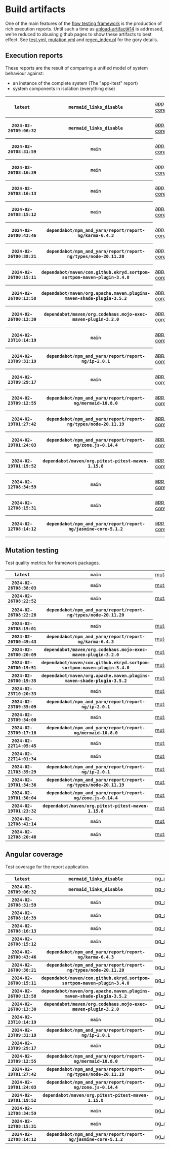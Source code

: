 # Build artifacts

One of the main features of the [flow testing framework](https://github.com/Mastercard/flow) is the production of rich execution reports.
Until such a time as [upload-artifact#14](https://github.com/actions/upload-artifact/issues/14) is addressed, we're reduced to abusing github pages to show these artifacts to best effect.
See [test.yml](https://github.com/Mastercard/flow/blob/main/.github/workflows/test.yml), [mutation.yml](https://github.com/Mastercard/flow/blob/main/.github/workflows/mutation.yml) and [regen_index.pl](https://github.com/Mastercard/flow/blob/pages/regen_index.pl) for the gory details.

## Execution reports

These reports are the result of comparing a unified model of system behaviour against:
 * an instance of the complete system (The "app-itest" report)
 * system components in isolation (everything else)

<!-- start:execution -->
<table>
	<tbody>
		<tr> <th><code>latest</code></th>
			 <th><code>mermaid_links_disable</code></th>
			<td><a href="execution/latest/app-core/target/mctf/latest/index.html">app-core</a></td>
			<td><a href="execution/latest/app-histogram/target/mctf/latest/index.html">app-histogram</a></td>
			<td><a href="execution/latest/app-itest/target/mctf/latest/index.html">app-itest</a></td>
			<td><a href="execution/latest/app-queue/target/mctf/latest/index.html">app-queue</a></td>
			<td><a href="execution/latest/app-store/target/mctf/latest/index.html">app-store</a></td>
			<td><a href="execution/latest/app-ui/target/mctf/latest/index.html">app-ui</a></td>
			<td><a href="execution/latest/app-web-ui/target/mctf/latest/index.html">app-web-ui</a></td>
		</tr>
		<tr> <th><code>2024-02-26T09:06:32</code></th>
			 <th><code>mermaid_links_disable</code></th>
			<td><a href="execution/1708938392/app-core/target/mctf/latest/index.html">app-core</a></td>
			<td><a href="execution/1708938392/app-histogram/target/mctf/latest/index.html">app-histogram</a></td>
			<td><a href="execution/1708938392/app-itest/target/mctf/latest/index.html">app-itest</a></td>
			<td><a href="execution/1708938392/app-queue/target/mctf/latest/index.html">app-queue</a></td>
			<td><a href="execution/1708938392/app-store/target/mctf/latest/index.html">app-store</a></td>
			<td><a href="execution/1708938392/app-ui/target/mctf/latest/index.html">app-ui</a></td>
			<td><a href="execution/1708938392/app-web-ui/target/mctf/latest/index.html">app-web-ui</a></td>
		</tr>
		<tr> <th><code>2024-02-26T08:31:59</code></th>
			 <th><code>main</code></th>
			<td><a href="execution/1708936319/app-core/target/mctf/latest/index.html">app-core</a></td>
			<td><a href="execution/1708936319/app-histogram/target/mctf/latest/index.html">app-histogram</a></td>
			<td><a href="execution/1708936319/app-itest/target/mctf/latest/index.html">app-itest</a></td>
			<td><a href="execution/1708936319/app-queue/target/mctf/latest/index.html">app-queue</a></td>
			<td><a href="execution/1708936319/app-store/target/mctf/latest/index.html">app-store</a></td>
			<td><a href="execution/1708936319/app-ui/target/mctf/latest/index.html">app-ui</a></td>
			<td><a href="execution/1708936319/app-web-ui/target/mctf/latest/index.html">app-web-ui</a></td>
		</tr>
		<tr> <th><code>2024-02-26T08:16:39</code></th>
			 <th><code>main</code></th>
			<td><a href="execution/1708935399/app-core/target/mctf/latest/index.html">app-core</a></td>
			<td><a href="execution/1708935399/app-histogram/target/mctf/latest/index.html">app-histogram</a></td>
			<td><a href="execution/1708935399/app-itest/target/mctf/latest/index.html">app-itest</a></td>
			<td><a href="execution/1708935399/app-queue/target/mctf/latest/index.html">app-queue</a></td>
			<td><a href="execution/1708935399/app-store/target/mctf/latest/index.html">app-store</a></td>
			<td><a href="execution/1708935399/app-ui/target/mctf/latest/index.html">app-ui</a></td>
			<td><a href="execution/1708935399/app-web-ui/target/mctf/latest/index.html">app-web-ui</a></td>
		</tr>
		<tr> <th><code>2024-02-26T08:16:13</code></th>
			 <th><code>main</code></th>
			<td><a href="execution/1708935373/app-core/target/mctf/latest/index.html">app-core</a></td>
			<td><a href="execution/1708935373/app-histogram/target/mctf/latest/index.html">app-histogram</a></td>
			<td><a href="execution/1708935373/app-itest/target/mctf/latest/index.html">app-itest</a></td>
			<td><a href="execution/1708935373/app-queue/target/mctf/latest/index.html">app-queue</a></td>
			<td><a href="execution/1708935373/app-store/target/mctf/latest/index.html">app-store</a></td>
			<td><a href="execution/1708935373/app-ui/target/mctf/latest/index.html">app-ui</a></td>
			<td><a href="execution/1708935373/app-web-ui/target/mctf/latest/index.html">app-web-ui</a></td>
		</tr>
		<tr> <th><code>2024-02-26T08:15:12</code></th>
			 <th><code>main</code></th>
			<td><a href="execution/1708935312/app-core/target/mctf/latest/index.html">app-core</a></td>
			<td><a href="execution/1708935312/app-histogram/target/mctf/latest/index.html">app-histogram</a></td>
			<td><a href="execution/1708935312/app-itest/target/mctf/latest/index.html">app-itest</a></td>
			<td><a href="execution/1708935312/app-queue/target/mctf/latest/index.html">app-queue</a></td>
			<td><a href="execution/1708935312/app-store/target/mctf/latest/index.html">app-store</a></td>
			<td><a href="execution/1708935312/app-ui/target/mctf/latest/index.html">app-ui</a></td>
			<td><a href="execution/1708935312/app-web-ui/target/mctf/latest/index.html">app-web-ui</a></td>
		</tr>
		<tr> <th><code>2024-02-26T00:43:46</code></th>
			 <th><code>dependabot/npm_and_yarn/report/report-ng/karma-6.4.3</code></th>
			<td><a href="execution/1708908226/app-core/target/mctf/latest/index.html">app-core</a></td>
			<td><a href="execution/1708908226/app-histogram/target/mctf/latest/index.html">app-histogram</a></td>
			<td><a href="execution/1708908226/app-itest/target/mctf/latest/index.html">app-itest</a></td>
			<td><a href="execution/1708908226/app-queue/target/mctf/latest/index.html">app-queue</a></td>
			<td><a href="execution/1708908226/app-store/target/mctf/latest/index.html">app-store</a></td>
			<td><a href="execution/1708908226/app-ui/target/mctf/latest/index.html">app-ui</a></td>
			<td><a href="execution/1708908226/app-web-ui/target/mctf/latest/index.html">app-web-ui</a></td>
		</tr>
		<tr> <th><code>2024-02-26T00:38:21</code></th>
			 <th><code>dependabot/npm_and_yarn/report/report-ng/types/node-20.11.20</code></th>
			<td><a href="execution/1708907901/app-core/target/mctf/latest/index.html">app-core</a></td>
			<td><a href="execution/1708907901/app-histogram/target/mctf/latest/index.html">app-histogram</a></td>
			<td><a href="execution/1708907901/app-itest/target/mctf/latest/index.html">app-itest</a></td>
			<td><a href="execution/1708907901/app-queue/target/mctf/latest/index.html">app-queue</a></td>
			<td><a href="execution/1708907901/app-store/target/mctf/latest/index.html">app-store</a></td>
			<td><a href="execution/1708907901/app-ui/target/mctf/latest/index.html">app-ui</a></td>
			<td><a href="execution/1708907901/app-web-ui/target/mctf/latest/index.html">app-web-ui</a></td>
		</tr>
		<tr> <th><code>2024-02-26T00:15:11</code></th>
			 <th><code>dependabot/maven/com.github.ekryd.sortpom-sortpom-maven-plugin-3.4.0</code></th>
			<td><a href="execution/1708906511/app-core/target/mctf/latest/index.html">app-core</a></td>
			<td><a href="execution/1708906511/app-histogram/target/mctf/latest/index.html">app-histogram</a></td>
			<td><a href="execution/1708906511/app-itest/target/mctf/latest/index.html">app-itest</a></td>
			<td><a href="execution/1708906511/app-queue/target/mctf/latest/index.html">app-queue</a></td>
			<td><a href="execution/1708906511/app-store/target/mctf/latest/index.html">app-store</a></td>
			<td><a href="execution/1708906511/app-ui/target/mctf/latest/index.html">app-ui</a></td>
			<td><a href="execution/1708906511/app-web-ui/target/mctf/latest/index.html">app-web-ui</a></td>
		</tr>
		<tr> <th><code>2024-02-26T00:13:58</code></th>
			 <th><code>dependabot/maven/org.apache.maven.plugins-maven-shade-plugin-3.5.2</code></th>
			<td><a href="execution/1708906438/app-core/target/mctf/latest/index.html">app-core</a></td>
			<td><a href="execution/1708906438/app-histogram/target/mctf/latest/index.html">app-histogram</a></td>
			<td><a href="execution/1708906438/app-itest/target/mctf/latest/index.html">app-itest</a></td>
			<td><a href="execution/1708906438/app-queue/target/mctf/latest/index.html">app-queue</a></td>
			<td><a href="execution/1708906438/app-store/target/mctf/latest/index.html">app-store</a></td>
			<td><a href="execution/1708906438/app-ui/target/mctf/latest/index.html">app-ui</a></td>
			<td><a href="execution/1708906438/app-web-ui/target/mctf/latest/index.html">app-web-ui</a></td>
		</tr>
		<tr> <th><code>2024-02-26T00:13:30</code></th>
			 <th><code>dependabot/maven/org.codehaus.mojo-exec-maven-plugin-3.2.0</code></th>
			<td><a href="execution/1708906410/app-core/target/mctf/latest/index.html">app-core</a></td>
			<td><a href="execution/1708906410/app-histogram/target/mctf/latest/index.html">app-histogram</a></td>
			<td><a href="execution/1708906410/app-itest/target/mctf/latest/index.html">app-itest</a></td>
			<td><a href="execution/1708906410/app-queue/target/mctf/latest/index.html">app-queue</a></td>
			<td><a href="execution/1708906410/app-store/target/mctf/latest/index.html">app-store</a></td>
			<td><a href="execution/1708906410/app-ui/target/mctf/latest/index.html">app-ui</a></td>
			<td><a href="execution/1708906410/app-web-ui/target/mctf/latest/index.html">app-web-ui</a></td>
		</tr>
		<tr> <th><code>2024-02-23T10:14:19</code></th>
			 <th><code>main</code></th>
			<td><a href="execution/1708683259/app-core/target/mctf/latest/index.html">app-core</a></td>
			<td><a href="execution/1708683259/app-histogram/target/mctf/latest/index.html">app-histogram</a></td>
			<td><a href="execution/1708683259/app-itest/target/mctf/latest/index.html">app-itest</a></td>
			<td><a href="execution/1708683259/app-queue/target/mctf/latest/index.html">app-queue</a></td>
			<td><a href="execution/1708683259/app-store/target/mctf/latest/index.html">app-store</a></td>
			<td><a href="execution/1708683259/app-ui/target/mctf/latest/index.html">app-ui</a></td>
			<td><a href="execution/1708683259/app-web-ui/target/mctf/latest/index.html">app-web-ui</a></td>
		</tr>
		<tr> <th><code>2024-02-23T09:31:19</code></th>
			 <th><code>dependabot/npm_and_yarn/report/report-ng/ip-2.0.1</code></th>
			<td><a href="execution/1708680679/app-core/target/mctf/latest/index.html">app-core</a></td>
			<td><a href="execution/1708680679/app-histogram/target/mctf/latest/index.html">app-histogram</a></td>
			<td><a href="execution/1708680679/app-itest/target/mctf/latest/index.html">app-itest</a></td>
			<td><a href="execution/1708680679/app-queue/target/mctf/latest/index.html">app-queue</a></td>
			<td><a href="execution/1708680679/app-store/target/mctf/latest/index.html">app-store</a></td>
			<td><a href="execution/1708680679/app-ui/target/mctf/latest/index.html">app-ui</a></td>
			<td><a href="execution/1708680679/app-web-ui/target/mctf/latest/index.html">app-web-ui</a></td>
		</tr>
		<tr> <th><code>2024-02-23T09:29:17</code></th>
			 <th><code>main</code></th>
			<td><a href="execution/1708680557/app-core/target/mctf/latest/index.html">app-core</a></td>
			<td><a href="execution/1708680557/app-histogram/target/mctf/latest/index.html">app-histogram</a></td>
			<td><a href="execution/1708680557/app-itest/target/mctf/latest/index.html">app-itest</a></td>
			<td><a href="execution/1708680557/app-queue/target/mctf/latest/index.html">app-queue</a></td>
			<td><a href="execution/1708680557/app-store/target/mctf/latest/index.html">app-store</a></td>
			<td><a href="execution/1708680557/app-ui/target/mctf/latest/index.html">app-ui</a></td>
			<td><a href="execution/1708680557/app-web-ui/target/mctf/latest/index.html">app-web-ui</a></td>
		</tr>
		<tr> <th><code>2024-02-23T09:12:55</code></th>
			 <th><code>dependabot/npm_and_yarn/report/report-ng/mermaid-10.8.0</code></th>
			<td><a href="execution/1708679575/app-core/target/mctf/latest/index.html">app-core</a></td>
			<td><a href="execution/1708679575/app-histogram/target/mctf/latest/index.html">app-histogram</a></td>
			<td><a href="execution/1708679575/app-itest/target/mctf/latest/index.html">app-itest</a></td>
			<td><a href="execution/1708679575/app-queue/target/mctf/latest/index.html">app-queue</a></td>
			<td><a href="execution/1708679575/app-store/target/mctf/latest/index.html">app-store</a></td>
			<td><a href="execution/1708679575/app-ui/target/mctf/latest/index.html">app-ui</a></td>
			<td><a href="execution/1708679575/app-web-ui/target/mctf/latest/index.html">app-web-ui</a></td>
		</tr>
		<tr> <th><code>2024-02-19T01:27:42</code></th>
			 <th><code>dependabot/npm_and_yarn/report/report-ng/types/node-20.11.19</code></th>
			<td><a href="execution/1708306062/app-core/target/mctf/latest/index.html">app-core</a></td>
			<td><a href="execution/1708306062/app-histogram/target/mctf/latest/index.html">app-histogram</a></td>
			<td><a href="execution/1708306062/app-itest/target/mctf/latest/index.html">app-itest</a></td>
			<td><a href="execution/1708306062/app-queue/target/mctf/latest/index.html">app-queue</a></td>
			<td><a href="execution/1708306062/app-store/target/mctf/latest/index.html">app-store</a></td>
			<td><a href="execution/1708306062/app-ui/target/mctf/latest/index.html">app-ui</a></td>
			<td><a href="execution/1708306062/app-web-ui/target/mctf/latest/index.html">app-web-ui</a></td>
		</tr>
		<tr> <th><code>2024-02-19T01:24:03</code></th>
			 <th><code>dependabot/npm_and_yarn/report/report-ng/zone.js-0.14.4</code></th>
			<td><a href="execution/1708305843/app-core/target/mctf/latest/index.html">app-core</a></td>
			<td><a href="execution/1708305843/app-histogram/target/mctf/latest/index.html">app-histogram</a></td>
			<td><a href="execution/1708305843/app-itest/target/mctf/latest/index.html">app-itest</a></td>
			<td><a href="execution/1708305843/app-queue/target/mctf/latest/index.html">app-queue</a></td>
			<td><a href="execution/1708305843/app-store/target/mctf/latest/index.html">app-store</a></td>
			<td><a href="execution/1708305843/app-ui/target/mctf/latest/index.html">app-ui</a></td>
			<td><a href="execution/1708305843/app-web-ui/target/mctf/latest/index.html">app-web-ui</a></td>
		</tr>
		<tr> <th><code>2024-02-19T01:19:52</code></th>
			 <th><code>dependabot/maven/org.pitest-pitest-maven-1.15.8</code></th>
			<td><a href="execution/1708305592/app-core/target/mctf/latest/index.html">app-core</a></td>
			<td><a href="execution/1708305592/app-histogram/target/mctf/latest/index.html">app-histogram</a></td>
			<td><a href="execution/1708305592/app-itest/target/mctf/latest/index.html">app-itest</a></td>
			<td><a href="execution/1708305592/app-queue/target/mctf/latest/index.html">app-queue</a></td>
			<td><a href="execution/1708305592/app-store/target/mctf/latest/index.html">app-store</a></td>
			<td><a href="execution/1708305592/app-ui/target/mctf/latest/index.html">app-ui</a></td>
			<td><a href="execution/1708305592/app-web-ui/target/mctf/latest/index.html">app-web-ui</a></td>
		</tr>
		<tr> <th><code>2024-02-12T08:34:59</code></th>
			 <th><code>main</code></th>
			<td><a href="execution/1707726899/app-core/target/mctf/latest/index.html">app-core</a></td>
			<td><a href="execution/1707726899/app-histogram/target/mctf/latest/index.html">app-histogram</a></td>
			<td><a href="execution/1707726899/app-itest/target/mctf/latest/index.html">app-itest</a></td>
			<td><a href="execution/1707726899/app-queue/target/mctf/latest/index.html">app-queue</a></td>
			<td><a href="execution/1707726899/app-store/target/mctf/latest/index.html">app-store</a></td>
			<td><a href="execution/1707726899/app-ui/target/mctf/latest/index.html">app-ui</a></td>
			<td><a href="execution/1707726899/app-web-ui/target/mctf/latest/index.html">app-web-ui</a></td>
		</tr>
		<tr> <th><code>2024-02-12T08:15:31</code></th>
			 <th><code>main</code></th>
			<td><a href="execution/1707725731/app-core/target/mctf/latest/index.html">app-core</a></td>
			<td><a href="execution/1707725731/app-histogram/target/mctf/latest/index.html">app-histogram</a></td>
			<td><a href="execution/1707725731/app-itest/target/mctf/latest/index.html">app-itest</a></td>
			<td><a href="execution/1707725731/app-queue/target/mctf/latest/index.html">app-queue</a></td>
			<td><a href="execution/1707725731/app-store/target/mctf/latest/index.html">app-store</a></td>
			<td><a href="execution/1707725731/app-ui/target/mctf/latest/index.html">app-ui</a></td>
			<td><a href="execution/1707725731/app-web-ui/target/mctf/latest/index.html">app-web-ui</a></td>
		</tr>
		<tr> <th><code>2024-02-12T08:14:12</code></th>
			 <th><code>dependabot/npm_and_yarn/report/report-ng/jasmine-core-5.1.2</code></th>
			<td><a href="execution/1707725652/app-core/target/mctf/latest/index.html">app-core</a></td>
			<td><a href="execution/1707725652/app-histogram/target/mctf/latest/index.html">app-histogram</a></td>
			<td><a href="execution/1707725652/app-itest/target/mctf/latest/index.html">app-itest</a></td>
			<td><a href="execution/1707725652/app-queue/target/mctf/latest/index.html">app-queue</a></td>
			<td><a href="execution/1707725652/app-store/target/mctf/latest/index.html">app-store</a></td>
			<td><a href="execution/1707725652/app-ui/target/mctf/latest/index.html">app-ui</a></td>
			<td><a href="execution/1707725652/app-web-ui/target/mctf/latest/index.html">app-web-ui</a></td>
		</tr>
	</tbody>
</table>
<!-- end:execution -->

## Mutation testing

Test quality metrics for framework packages.

<!-- start:mutation -->
<table>
	<tbody>
		<tr> <th><code>latest</code></th>
			 <th><code>main</code></th>
			<td><a href="mutation/latest/mutation_report/index.html">mutation</a></td>
			<td></td>
			<td></td>
			<td></td>
			<td></td>
			<td></td>
			<td></td>
			<td></td>
			<td></td>
			<td></td>
			<td></td>
			<td></td>
			<td></td>
			<td></td>
			<td></td>
		</tr>
		<tr> <th><code>2024-02-26T08:38:03</code></th>
			 <th><code>main</code></th>
			<td><a href="mutation/1708936683/mutation_report/index.html">mutation</a></td>
			<td></td>
			<td></td>
			<td></td>
			<td></td>
			<td></td>
			<td></td>
			<td></td>
			<td></td>
			<td></td>
			<td></td>
			<td></td>
			<td></td>
			<td></td>
			<td></td>
		</tr>
		<tr> <th><code>2024-02-26T08:22:52</code></th>
			 <th><code>main</code></th>
			<td><a href="mutation/1708935772/mutation_report/index.html">mutation</a></td>
			<td></td>
			<td></td>
			<td></td>
			<td></td>
			<td></td>
			<td></td>
			<td></td>
			<td></td>
			<td></td>
			<td></td>
			<td></td>
			<td></td>
			<td></td>
			<td></td>
		</tr>
		<tr> <th><code>2024-02-26T08:22:28</code></th>
			 <th><code>dependabot/npm_and_yarn/report/report-ng/types/node-20.11.20</code></th>
			<td></td>
			<td><a href="mutation/1708935748/mutation_report/index.html">mutation_report</a></td>
			<td><a href="mutation/1708935748/project_mutation_reports/api/target/pit-reports/index.html">project_mutation_reports/api/target/pit-reports</a></td>
			<td><a href="mutation/1708935748/project_mutation_reports/builder/target/pit-reports/index.html">project_mutation_reports/builder/target/pit-reports</a></td>
			<td><a href="mutation/1708935748/project_mutation_reports/message/message-core/target/pit-reports/index.html">project_mutation_reports/message/message-core/target/pit-reports</a></td>
			<td><a href="mutation/1708935748/project_mutation_reports/message/message-http/target/pit-reports/index.html">project_mutation_reports/message/message-http/target/pit-reports</a></td>
			<td><a href="mutation/1708935748/project_mutation_reports/message/message-json/target/pit-reports/index.html">project_mutation_reports/message/message-json/target/pit-reports</a></td>
			<td><a href="mutation/1708935748/project_mutation_reports/message/message-sql/target/pit-reports/index.html">project_mutation_reports/message/message-sql/target/pit-reports</a></td>
			<td><a href="mutation/1708935748/project_mutation_reports/message/message-text/target/pit-reports/index.html">project_mutation_reports/message/message-text/target/pit-reports</a></td>
			<td><a href="mutation/1708935748/project_mutation_reports/message/message-web/target/pit-reports/index.html">project_mutation_reports/message/message-web/target/pit-reports</a></td>
			<td><a href="mutation/1708935748/project_mutation_reports/message/message-xml/target/pit-reports/index.html">project_mutation_reports/message/message-xml/target/pit-reports</a></td>
			<td><a href="mutation/1708935748/project_mutation_reports/model/target/pit-reports/index.html">project_mutation_reports/model/target/pit-reports</a></td>
			<td><a href="mutation/1708935748/project_mutation_reports/report/report-core/target/pit-reports/index.html">project_mutation_reports/report/report-core/target/pit-reports</a></td>
			<td><a href="mutation/1708935748/project_mutation_reports/validation/validation-core/target/pit-reports/index.html">project_mutation_reports/validation/validation-core/target/pit-reports</a></td>
			<td><a href="mutation/1708935748/project_mutation_reports/validation/validation-junit5/target/pit-reports/index.html">project_mutation_reports/validation/validation-junit5/target/pit-reports</a></td>
		</tr>
		<tr> <th><code>2024-02-26T08:19:01</code></th>
			 <th><code>main</code></th>
			<td><a href="mutation/1708935541/mutation_report/index.html">mutation</a></td>
			<td></td>
			<td></td>
			<td></td>
			<td></td>
			<td></td>
			<td></td>
			<td></td>
			<td></td>
			<td></td>
			<td></td>
			<td></td>
			<td></td>
			<td></td>
			<td></td>
		</tr>
		<tr> <th><code>2024-02-26T00:49:43</code></th>
			 <th><code>dependabot/npm_and_yarn/report/report-ng/karma-6.4.3</code></th>
			<td><a href="mutation/1708908583/mutation_report/index.html">mutation</a></td>
			<td></td>
			<td></td>
			<td></td>
			<td></td>
			<td></td>
			<td></td>
			<td></td>
			<td></td>
			<td></td>
			<td></td>
			<td></td>
			<td></td>
			<td></td>
			<td></td>
		</tr>
		<tr> <th><code>2024-02-26T00:20:09</code></th>
			 <th><code>dependabot/maven/org.codehaus.mojo-exec-maven-plugin-3.2.0</code></th>
			<td><a href="mutation/1708906809/mutation_report/index.html">mutation</a></td>
			<td></td>
			<td></td>
			<td></td>
			<td></td>
			<td></td>
			<td></td>
			<td></td>
			<td></td>
			<td></td>
			<td></td>
			<td></td>
			<td></td>
			<td></td>
			<td></td>
		</tr>
		<tr> <th><code>2024-02-26T00:19:51</code></th>
			 <th><code>dependabot/maven/com.github.ekryd.sortpom-sortpom-maven-plugin-3.4.0</code></th>
			<td><a href="mutation/1708906791/mutation_report/index.html">mutation</a></td>
			<td></td>
			<td></td>
			<td></td>
			<td></td>
			<td></td>
			<td></td>
			<td></td>
			<td></td>
			<td></td>
			<td></td>
			<td></td>
			<td></td>
			<td></td>
			<td></td>
		</tr>
		<tr> <th><code>2024-02-26T00:19:35</code></th>
			 <th><code>dependabot/maven/org.apache.maven.plugins-maven-shade-plugin-3.5.2</code></th>
			<td><a href="mutation/1708906775/mutation_report/index.html">mutation</a></td>
			<td></td>
			<td></td>
			<td></td>
			<td></td>
			<td></td>
			<td></td>
			<td></td>
			<td></td>
			<td></td>
			<td></td>
			<td></td>
			<td></td>
			<td></td>
			<td></td>
		</tr>
		<tr> <th><code>2024-02-23T10:20:33</code></th>
			 <th><code>main</code></th>
			<td><a href="mutation/1708683633/mutation_report/index.html">mutation</a></td>
			<td></td>
			<td></td>
			<td></td>
			<td></td>
			<td></td>
			<td></td>
			<td></td>
			<td></td>
			<td></td>
			<td></td>
			<td></td>
			<td></td>
			<td></td>
			<td></td>
		</tr>
		<tr> <th><code>2024-02-23T09:35:09</code></th>
			 <th><code>dependabot/npm_and_yarn/report/report-ng/ip-2.0.1</code></th>
			<td><a href="mutation/1708680909/mutation_report/index.html">mutation</a></td>
			<td></td>
			<td></td>
			<td></td>
			<td></td>
			<td></td>
			<td></td>
			<td></td>
			<td></td>
			<td></td>
			<td></td>
			<td></td>
			<td></td>
			<td></td>
			<td></td>
		</tr>
		<tr> <th><code>2024-02-23T09:34:00</code></th>
			 <th><code>main</code></th>
			<td><a href="mutation/1708680840/mutation_report/index.html">mutation</a></td>
			<td></td>
			<td></td>
			<td></td>
			<td></td>
			<td></td>
			<td></td>
			<td></td>
			<td></td>
			<td></td>
			<td></td>
			<td></td>
			<td></td>
			<td></td>
			<td></td>
		</tr>
		<tr> <th><code>2024-02-23T09:17:18</code></th>
			 <th><code>dependabot/npm_and_yarn/report/report-ng/mermaid-10.8.0</code></th>
			<td><a href="mutation/1708679838/mutation_report/index.html">mutation</a></td>
			<td></td>
			<td></td>
			<td></td>
			<td></td>
			<td></td>
			<td></td>
			<td></td>
			<td></td>
			<td></td>
			<td></td>
			<td></td>
			<td></td>
			<td></td>
			<td></td>
		</tr>
		<tr> <th><code>2024-02-22T14:05:45</code></th>
			 <th><code>main</code></th>
			<td><a href="mutation/1708610745/mutation_report/index.html">mutation</a></td>
			<td></td>
			<td></td>
			<td></td>
			<td></td>
			<td></td>
			<td></td>
			<td></td>
			<td></td>
			<td></td>
			<td></td>
			<td></td>
			<td></td>
			<td></td>
			<td></td>
		</tr>
		<tr> <th><code>2024-02-22T14:01:34</code></th>
			 <th><code>main</code></th>
			<td><a href="mutation/1708610494/mutation_report/index.html">mutation</a></td>
			<td></td>
			<td></td>
			<td></td>
			<td></td>
			<td></td>
			<td></td>
			<td></td>
			<td></td>
			<td></td>
			<td></td>
			<td></td>
			<td></td>
			<td></td>
			<td></td>
		</tr>
		<tr> <th><code>2024-02-21T03:35:29</code></th>
			 <th><code>dependabot/npm_and_yarn/report/report-ng/ip-2.0.1</code></th>
			<td><a href="mutation/1708486529/mutation_report/index.html">mutation</a></td>
			<td></td>
			<td></td>
			<td></td>
			<td></td>
			<td></td>
			<td></td>
			<td></td>
			<td></td>
			<td></td>
			<td></td>
			<td></td>
			<td></td>
			<td></td>
			<td></td>
		</tr>
		<tr> <th><code>2024-02-19T01:34:36</code></th>
			 <th><code>dependabot/npm_and_yarn/report/report-ng/types/node-20.11.19</code></th>
			<td><a href="mutation/1708306476/mutation_report/index.html">mutation</a></td>
			<td></td>
			<td></td>
			<td></td>
			<td></td>
			<td></td>
			<td></td>
			<td></td>
			<td></td>
			<td></td>
			<td></td>
			<td></td>
			<td></td>
			<td></td>
			<td></td>
		</tr>
		<tr> <th><code>2024-02-19T01:30:04</code></th>
			 <th><code>dependabot/npm_and_yarn/report/report-ng/zone.js-0.14.4</code></th>
			<td><a href="mutation/1708306204/mutation_report/index.html">mutation</a></td>
			<td></td>
			<td></td>
			<td></td>
			<td></td>
			<td></td>
			<td></td>
			<td></td>
			<td></td>
			<td></td>
			<td></td>
			<td></td>
			<td></td>
			<td></td>
			<td></td>
		</tr>
		<tr> <th><code>2024-02-19T01:23:32</code></th>
			 <th><code>dependabot/maven/org.pitest-pitest-maven-1.15.8</code></th>
			<td><a href="mutation/1708305812/mutation_report/index.html">mutation</a></td>
			<td></td>
			<td></td>
			<td></td>
			<td></td>
			<td></td>
			<td></td>
			<td></td>
			<td></td>
			<td></td>
			<td></td>
			<td></td>
			<td></td>
			<td></td>
			<td></td>
		</tr>
		<tr> <th><code>2024-02-12T08:41:14</code></th>
			 <th><code>main</code></th>
			<td><a href="mutation/1707727274/mutation_report/index.html">mutation</a></td>
			<td></td>
			<td></td>
			<td></td>
			<td></td>
			<td></td>
			<td></td>
			<td></td>
			<td></td>
			<td></td>
			<td></td>
			<td></td>
			<td></td>
			<td></td>
			<td></td>
		</tr>
		<tr> <th><code>2024-02-12T08:20:48</code></th>
			 <th><code>main</code></th>
			<td><a href="mutation/1707726048/mutation_report/index.html">mutation</a></td>
			<td></td>
			<td></td>
			<td></td>
			<td></td>
			<td></td>
			<td></td>
			<td></td>
			<td></td>
			<td></td>
			<td></td>
			<td></td>
			<td></td>
			<td></td>
			<td></td>
		</tr>
	</tbody>
</table>
<!-- end:mutation -->

## Angular coverage

Test coverage for the report application.

<!-- start:ng_coverage -->
<table>
	<tbody>
		<tr> <th><code>latest</code></th>
			 <th><code>mermaid_links_disable</code></th>
			<td><a href="ng_coverage/latest/report/index.html">ng_coverage</a></td>
		</tr>
		<tr> <th><code>2024-02-26T09:06:32</code></th>
			 <th><code>mermaid_links_disable</code></th>
			<td><a href="ng_coverage/1708938392/report/index.html">ng_coverage</a></td>
		</tr>
		<tr> <th><code>2024-02-26T08:31:59</code></th>
			 <th><code>main</code></th>
			<td><a href="ng_coverage/1708936319/report/index.html">ng_coverage</a></td>
		</tr>
		<tr> <th><code>2024-02-26T08:16:39</code></th>
			 <th><code>main</code></th>
			<td><a href="ng_coverage/1708935399/report/index.html">ng_coverage</a></td>
		</tr>
		<tr> <th><code>2024-02-26T08:16:13</code></th>
			 <th><code>main</code></th>
			<td><a href="ng_coverage/1708935373/report/index.html">ng_coverage</a></td>
		</tr>
		<tr> <th><code>2024-02-26T08:15:12</code></th>
			 <th><code>main</code></th>
			<td><a href="ng_coverage/1708935312/report/index.html">ng_coverage</a></td>
		</tr>
		<tr> <th><code>2024-02-26T00:43:46</code></th>
			 <th><code>dependabot/npm_and_yarn/report/report-ng/karma-6.4.3</code></th>
			<td><a href="ng_coverage/1708908226/report/index.html">ng_coverage</a></td>
		</tr>
		<tr> <th><code>2024-02-26T00:38:21</code></th>
			 <th><code>dependabot/npm_and_yarn/report/report-ng/types/node-20.11.20</code></th>
			<td><a href="ng_coverage/1708907901/report/index.html">ng_coverage</a></td>
		</tr>
		<tr> <th><code>2024-02-26T00:15:11</code></th>
			 <th><code>dependabot/maven/com.github.ekryd.sortpom-sortpom-maven-plugin-3.4.0</code></th>
			<td><a href="ng_coverage/1708906511/report/index.html">ng_coverage</a></td>
		</tr>
		<tr> <th><code>2024-02-26T00:13:58</code></th>
			 <th><code>dependabot/maven/org.apache.maven.plugins-maven-shade-plugin-3.5.2</code></th>
			<td><a href="ng_coverage/1708906438/report/index.html">ng_coverage</a></td>
		</tr>
		<tr> <th><code>2024-02-26T00:13:30</code></th>
			 <th><code>dependabot/maven/org.codehaus.mojo-exec-maven-plugin-3.2.0</code></th>
			<td><a href="ng_coverage/1708906410/report/index.html">ng_coverage</a></td>
		</tr>
		<tr> <th><code>2024-02-23T10:14:19</code></th>
			 <th><code>main</code></th>
			<td><a href="ng_coverage/1708683259/report/index.html">ng_coverage</a></td>
		</tr>
		<tr> <th><code>2024-02-23T09:31:19</code></th>
			 <th><code>dependabot/npm_and_yarn/report/report-ng/ip-2.0.1</code></th>
			<td><a href="ng_coverage/1708680679/report/index.html">ng_coverage</a></td>
		</tr>
		<tr> <th><code>2024-02-23T09:29:17</code></th>
			 <th><code>main</code></th>
			<td><a href="ng_coverage/1708680557/report/index.html">ng_coverage</a></td>
		</tr>
		<tr> <th><code>2024-02-23T09:12:55</code></th>
			 <th><code>dependabot/npm_and_yarn/report/report-ng/mermaid-10.8.0</code></th>
			<td><a href="ng_coverage/1708679575/report/index.html">ng_coverage</a></td>
		</tr>
		<tr> <th><code>2024-02-19T01:27:42</code></th>
			 <th><code>dependabot/npm_and_yarn/report/report-ng/types/node-20.11.19</code></th>
			<td><a href="ng_coverage/1708306062/report/index.html">ng_coverage</a></td>
		</tr>
		<tr> <th><code>2024-02-19T01:24:03</code></th>
			 <th><code>dependabot/npm_and_yarn/report/report-ng/zone.js-0.14.4</code></th>
			<td><a href="ng_coverage/1708305843/report/index.html">ng_coverage</a></td>
		</tr>
		<tr> <th><code>2024-02-19T01:19:52</code></th>
			 <th><code>dependabot/maven/org.pitest-pitest-maven-1.15.8</code></th>
			<td><a href="ng_coverage/1708305592/report/index.html">ng_coverage</a></td>
		</tr>
		<tr> <th><code>2024-02-12T08:34:59</code></th>
			 <th><code>main</code></th>
			<td><a href="ng_coverage/1707726899/report/index.html">ng_coverage</a></td>
		</tr>
		<tr> <th><code>2024-02-12T08:15:31</code></th>
			 <th><code>main</code></th>
			<td><a href="ng_coverage/1707725731/report/index.html">ng_coverage</a></td>
		</tr>
		<tr> <th><code>2024-02-12T08:14:12</code></th>
			 <th><code>dependabot/npm_and_yarn/report/report-ng/jasmine-core-5.1.2</code></th>
			<td><a href="ng_coverage/1707725652/report/index.html">ng_coverage</a></td>
		</tr>
	</tbody>
</table>
<!-- end:ng_coverage -->